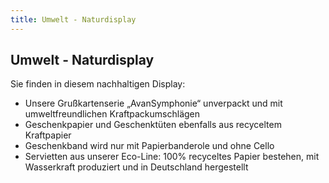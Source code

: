 ```yaml
---
title: Umwelt - Naturdisplay
---
```

## Umwelt - Naturdisplay

Sie finden in diesem nachhaltigen Display:

- Unsere Grußkartenserie „AvanSymphonie“ unverpackt und mit umweltfreundlichen Kraftpackumschlägen
- Geschenkpapier und Geschenktüten ebenfalls aus recyceltem Kraftpapier
- Geschenkband wird nur mit Papierbanderole und ohne Cello
- Servietten aus unserer Eco-Line: 100% recyceltes Papier bestehen, mit Wasserkraft produziert und in Deutschland hergestellt
